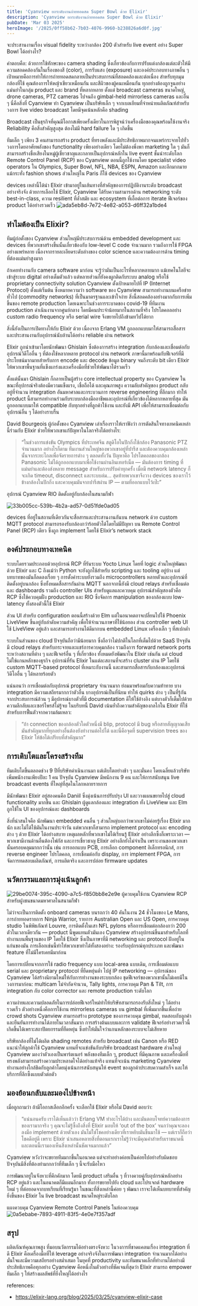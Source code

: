 ```yaml
---
title: 'Cyanview ยกระดับงานถ่ายทอดสด Super Bowl ด้วย Elixir'
description: 'Cyanview ยกระดับงานถ่ายทอดสด Super Bowl ด้วย Elixir'
pubDate: 'Mar 03 2025'
heroImage: '/2025/0ff58b62-7b03-4076-9960-b238826a6d0f.jpg'
---
```


จะประสานงานเรื่อง visual fidelity ระหว่างกล้อง 200 ตัวสำหรับ live event อย่าง Super Bowl ได้อย่างไร?

คำตอบคือ: ด้วยการใช้ทักษะของ camera shading ซึ่งเกี่ยวข้องกับการปรับแต่งกล้องแต่ละตัวให้มีความสอดคล้องกันในเรื่องของสี (color), การรับแสง (exposure) และองค์ประกอบทางภาพอื่น ๆ เป้าหมายคือการทำให้การถ่ายทอดสดกลายเป็นประสบการณ์ที่สอดคล้องและต่อเนื่อง สำหรับทุกมุมกล้องที่ใช้ คุณต้องการให้หญ้าเขียวเหมือนกัน และสีผิวของผู้คนเหมือนกัน ทุกอย่างต้องถูกจูนอย่างแม่นยำในกลุ่ม product และ brand ที่หลากหลาย ตั้งแต่ broadcast cameras ขนาดใหญ่, drone cameras, PTZ cameras ไปจนถึง gimbal-held mirrorless cameras และอื่น ๆ นี่คือสิ่งที่ Cyanview ทำ Cyanview เป็นบริษัทเล็ก ๆ จากเบลเยียมที่จำหน่ายผลิตภัณฑ์สำหรับวงการ live video broadcast โดยมีจุดเน้นหลักคือ shading

Broadcast เป็นธุรกิจที่คุณมีโอกาสเพียงครั้งเดียวในการพิสูจน์ว่าเครื่องมือของคุณพร้อมใช้งานจริง Reliability คือสิ่งสำคัญสูงสุด ต้องไม่มี hard failure ใด ๆ เกิดขึ้น

ทีมเล็ก ๆ เพียง 3 คนสามารถสร้าง product ที่ทรงพลังและมีประสิทธิภาพมากจนแพร่กระจายไปทั่ววงการโดยอาศัยพลังของ functionality เพียงอย่างเดียว โดยไม่ต้องพึ่งพา marketing ใด ๆ มันก็สามารถสร้างชื่อเสียงในหมู่ผู้เชี่ยวชาญและกลายเป็นอุปกรณ์หลักใน live event ชั้นนำระดับโลก Remote Control Panel (RCP) ของ Cyanview ตอนนี้ถูกใช้งานโดย specialist video operators ใน Olympics, Super Bowl, NFL, NBA, ESPN, Amazon และอีกมากมาย แม้กระทั่ง fashion shows ส่วนใหญ่ใน Paris ก็ใช้ devices ของ Cyanview

devices เหล่านี้ได้นำ Elixir เข้ามาอยู่ในเส้นทางที่สำคัญของการปฏิบัติงานระดับ broadcast อย่างจริงจัง ด้วยการเลือกใช้ Elixir, Cyanview ได้รับความสามารถด้าน networking ระดับ best-in-class, ความ resilient ที่ล้ำสมัย และ ecosystem ที่เอื้อต่อการ iterate ฟีเจอร์ของ product ได้อย่างรวดเร็ว
![ada5eb8d-7e72-4e82-a053-d6ff32a1bde4](/2025/ada5eb8d-7e72-4e82-a053-d6ff32a1bde4.jpg)

## ทำไมต้องเป็น Elixir?

ทีมผู้ก่อตั้งของ Cyanview ส่วนใหญ่มีประสบการณ์ด้าน embedded development และ devices ที่พวกเขาสร้างขึ้นนั้นเกี่ยวข้องกับ low-level C code จำนวนมาก รวมถึงการใช้ FPGA อย่างแพร่หลาย เนื่องจากรายละเอียดระดับล่างของ color science และความต้องการด้าน timing ที่ต้องแม่นยำสูงมาก

ถ้าเคยทำงานกับ camera software มาก่อน จะรู้ว่ามันเป็นอะไรที่หลากหลายมาก แม้เทคโนโลยีจะเข้าสู่ระบบ digital อย่างเต็มตัวแล้ว แต่หลายส่วนก็ยังคงผูกติดกับระบบ analog หรือใช้ proprietary connectivity solution Cyanview ตั้งเป้าหมายไปที่ IP (Internet Protocol) ตั้งแต่เริ่มต้น ซึ่งหมายความว่า software ของ Cyanview สามารถทำงานบนเครือข่ายทั่วไป (commodity networks) ที่เป็นมาตรฐานและเข้าใจง่าย สิ่งนี้สอดคล้องอย่างมากกับการเพิ่มขึ้นของ remote production โดยเฉพาะในช่วงการระบาดของ covid-19 ที่ทีมงาน production ดำเนินงานจากศูนย์กลาง โดยมีคนประจำน้อยมากในสถานที่จริง โปรโตคอลอย่าง custom radio frequency หรือ serial wire จึงขยายไปถึงข้ามทวีปได้ยาก

สิ่งนี้ยังเป็นการเปิดทางให้กับ Elixir ด้วย เนื่องจาก Erlang VM ถูกออกแบบมาให้สามารถสื่อสารและประสานงานกับอุปกรณ์นับล้านได้อย่าง reliable ผ่าน network

Elixir ถูกนำเข้ามาโดยนักพัฒนา Ghislain ซึ่งต้องการสร้าง integration กับกล้องและเชื่อมต่อกับอุปกรณ์วิดีโออื่น ๆ ที่ต้องใช้หลากหลาย protocol ผ่าน network ภาษานี้มาพร้อมกับฟีเจอร์ที่มีประโยชน์มากมายสำหรับการ encode และ decode ข้อมูล binary จนถึงระดับ bit เดียว Elixir ให้พวกเขาพื้นฐานที่แข็งแกร่งและเครื่องมือที่ช่วยให้พัฒนาได้รวดเร็ว

ตั้งแต่นั้นมา Ghislain ก็กลายเป็นผู้สร้าง core intellectual property ของ Cyanview ในขณะที่อุปกรณ์จริงต้องมีความแข็งแรง, เชื่อถือได้ และคุณภาพสูง ความลับสำคัญของ product กลับอยู่ที่จำนวน integration อันมหาศาลและกระบวนการ reverse engineering ที่ลึกมาก ทำให้ product นี้สามารถทำงานร่วมกับระบบกล้องมืออาชีพและอุปกรณ์ที่เกี่ยวข้องได้หลากหลายที่สุด มันถูกออกแบบมาให้ compatible กับทุกอย่างที่ลูกค้าใช้งาน และยังมี API เพื่อให้สามารถเชื่อมต่อกับอุปกรณ์อื่น ๆ ได้อย่างราบรื่น

David Bourgeois ผู้ก่อตั้งของ Cyanview เล่าเรื่องราวให้เราฟังว่า การตัดสินใจทางเทคนิคเหล่านี้ร่วมกับ Elixir ช่วยให้พวกเขาแก้ปัญหาในโลกจริงได้อย่างไร:

> “ในช่วงการแข่งขัน Olympics ที่ประเทศจีน สตูดิโอในปักกิ่งใช้กล้อง Panasonic PTZ จำนวนมาก อย่างไรก็ตาม ทีมงานส่วนใหญ่ของพวกเขาอยู่ที่ปารีส และต้องควบคุมกล้องเหล่านั้นจากระยะไกลเพื่อจัดรายการต่าง ๆ ตลอดทั้งวัน ปัญหาคือ โปรโตคอลของกล้อง Panasonic ไม่ได้ถูกออกแบบมาเพื่อใช้งานผ่านอินเทอร์เน็ต — มันต้องการ timing ที่แม่นยำและต้องส่งหลาย message สำหรับการปรับค่าทุกครั้ง เมื่อมี network latency ก็จะเกิด timeout, disconnect และระบบล่ม... สุดท้ายพวกเขาจึงวาง devices ของเราไว้ข้างกล้องในปักกิ่ง และควบคุมมันจากปารีสผ่าน IP — ตามที่ออกแบบไว้เป๊ะ”

อุปกรณ์ Cyanview RIO ติดตั้งอยู่กับกล้องในสนามกีฬา

![33b005cc-539b-4b2a-ad57-0d51fde0ad05](/2025/33b005cc-539b-4b2a-ad57-0d51fde0ad05.jpg)

devices ที่อยู่ในสถานที่เดียวกันจะสื่อสารและประสานงานกันบน network ด้วย custom MQTT protocol สามารถรองรับกล้องกว่าร้อยตัวได้โดยไม่มีปัญหา บน Remote Control Panel (RCP) เดียว ซึ่งถูก implement โดยใช้ Elixir’s network stack

## องค์ประกอบทางเทคนิค  
ระบบโดยรวมประกอบด้วยอุปกรณ์ RCP ที่รันระบบ Yocto Linux โดยที่ logic ส่วนใหญ่พัฒนาด้วย Elixir และ C ถึงแม้ว่า Python จะยังถูกใช้สำหรับ scripting และ tooling อยู่บ้าง แต่บทบาทของมันก็ลดลงเรื่อย ๆ การตั้งค่าระบบยังรวมถึง microcontrollers หลายตัวและอุปกรณ์ที่ติดตั้งอยู่บนกล้อง ซึ่งทั้งหมดสื่อสารกันผ่าน MQTT นอกจากนี้ยังมี cloud relays สำหรับเชื่อมต่อ และ dashboards รวมถึง controller UIs สำหรับดูแลและควบคุม อุปกรณ์สำคัญสองตัวคือ RCP ซึ่งใช้ควบคุมฝั่ง production และ RIO ซึ่งจัดการ manipulation ของกล้องแบบ low-latency ทั้งสองตัวนี้ใช้ Elixir

ส่วน UI สำหรับ configuration ตอนนี้สร้างด้วย Elm แต่ในอนาคตอาจเปลี่ยนไปใช้ Phoenix LiveView ขึ้นอยู่กับลำดับความสำคัญ เพื่อให้จำนวนภาษาที่ใช้น้อยลง ส่วน controller web UI ใช้ LiveView อยู่แล้ว และสามารถทำงานได้ดีมากบน embedded Linux เครื่องเล็ก ๆ ที่สเปกต่ำ

ระบบในส่วนของ cloud ปัจจุบันถือว่ามีน้อยมาก ซึ่งถือว่าไม่ปกติในโลกที่เต็มไปด้วย SaaS ปัจจุบันมี cloud relays สำหรับกระจายและแชร์การควบคุมกล้อง รวมถึงการ forward network ports ระหว่างสถานที่ต่าง ๆ และฟีเจอร์อื่น ๆ ที่เกี่ยวข้อง ทั้งหมดยังพัฒนาใน Elixir เช่นกัน แต่ cloud ไม่ใช่แกนหลักของธุรกิจ อุปกรณ์ที่รัน Elixir ในแต่ละสถานที่จะสร้าง cluster ผ่าน IP โดยใช้ custom MQTT-based protocol ที่เหมาะกับงานนี้ และสามารถสื่อสารกับกล้องและอุปกรณ์วิดีโออื่น ๆ ได้หลายร้อยตัว

แน่นอนว่า การเชื่อมต่อกับอุปกรณ์ proprietary จำนวนมาก ย่อมมาพร้อมกับความท้าทาย บาง integration มีความเสถียรมากกว่าตัวอื่น บางอุปกรณ์เป็นที่นิยม ทำให้ quirks ต่าง ๆ เป็นที่รู้กันจากประสบการณ์ล้วน ๆ มีอุปกรณ์บางตัวที่มี documentation ดีให้ใช้อ้างอิง แต่บางตัวก็เต็มไปด้วยความลึกลับและเซอร์ไพรส์ไม่รู้จบ ในบริบทนี้ David เน้นย้ำถึงความสำคัญของกลไกใน Elixir ที่ใช้สำหรับการฟื้นตัวจากความล้มเหลว:

> “ถ้า connection ของกล้องตัวใดตัวหนึ่งมี blip, protocol มี bug หรือสายสัญญาณเสีย มันสำคัญมากที่ทุกอย่างอื่นต้องยังทำงานต่อไปได้ และนี่คือจุดที่ supervision trees ของ Elixir ให้ข้อได้เปรียบที่สำคัญมาก”

## การเติบโตและโครงสร้างทีม  
ทีมเติบโตขึ้นตลอดช่วง 9 ปีที่บริษัทดำเนินงานมา แต่เติบโตอย่างช้า ๆ และมั่นคง โดยเฉลี่ยแล้วบริษัทเพิ่มพนักงานเพียงปีละ 1 คน ปัจจุบัน Cyanview มีพนักงาน 9 คน และให้การสนับสนุน live broadcast events ที่ใหญ่ที่สุดในโลกหลายรายการ

มีนักพัฒนา Elixir อยู่สองคนคือ Daniil ซึ่งมุ่งเน้นการปรับปรุง UI และวางแผนขยายไปสู่ cloud functionality มากขึ้น และ Ghislain ผู้ดูแลกล้องและ integration ทั้ง LiveView และ Elm ถูกใช้ใน UI ของอุปกรณ์และ dashboards

สิ่งที่น่าสนใจคือ นักพัฒนา embedded คนอื่น ๆ ส่วนใหญ่บอกว่าพวกเขาไม่ค่อยรู้เรื่อง Elixir มากนัก และไม่ได้ใช้มันในงานประจำวัน แต่พวกเขาก็สามารถ implement protocol และ encoding ต่าง ๆ ด้วย Elixir ได้อย่างสบาย เหตุผลหลักที่พวกเขาไม่ได้เรียนรู้ Elixir อย่างลึกซึ้งก็เพราะเวลา — พวกเขามีงานด้านอื่นต้องโฟกัส และการเชี่ยวชาญ Elixir อย่างลึกยังไม่จำเป็น เพราะงานของพวกเขานั้นครอบคลุมมากกว่านั้น เช่น การออกแบบ PCB, การเลือก component อิเล็กทรอนิกส์, การ reverse engineer โปรโตคอล, การเชื่อมต่อกับ display, การ implement FPGA, การจัดการทดสอบผลิตภัณฑ์, การผลิตจริง และการปล่อย firmware updates

## นวัตกรรมและการมุ่งเน้นลูกค้า  
![29be0074-395c-4090-a7c5-f850bb8e2e9e](/2025/29be0074-395c-4090-a7c5-f850bb8e2e9e.jpg)
ผู้ควบคุมใช้งาน Cyanview RCP สำหรับฝูงชนขนาดมหาศาลในสนามกีฬา

ไม่ว่าจะเป็นการติดตั้ง onboard cameras บนรถกว่า 40 คันในงาน 24 ชั่วโมงของ Le Mans, การถ่ายทอดรายการ Ninja Warrior, รายการ Australian Open และ US Open, การควบคุม studio ในพิพิธภัณฑ์ Louvre, การติดตั้งในเสา NFL pylons หรือการเชื่อมต่อกล้องกว่า 200 ตัวในเวลาเดียวกัน — product นี้พูดแทนตัวมันเอง Cyanview สร้างอุปกรณ์ขึ้นมาสำหรับโลกที่ทำงานบนพื้นฐานของ IP โดยใช้ Elixir ซึ่งเป็นภาษาที่มี networking และ protocol ฝังอยู่ในแก่นของมัน การเลือกเช่นนี้ทำให้พวกเขาทำได้ทั้งสองอย่าง: รองรับอุปกรณ์ทุกประเภท และพัฒนา feature ที่ไม่มีใครเคยมีมาก่อน

โดยการเปลี่ยนจากการใช้ radio frequency แบบ local-area แบบเดิม, การเชื่อมต่อแบบ serial และ proprietary protocol ที่ยืดหยุ่นต่ำ ไปสู่ IP networking — อุปกรณ์ของ Cyanview ได้สร้างนิยามใหม่ให้กับการทำงานของระบบกล้อง ชุดฟีเจอร์ของพวกเขานั้นไม่เคยมีในวงการมาก่อน: multicam ไม่จำกัดจำนวน, Tally lights, การควบคุม Pan & Tilt, การ integration กับ color corrector และ remote production ระดับโลก

ความง่ายและความปลอดภัยในการปล่อยฟีเจอร์ใหม่ทำให้บริษัทสามารถรองรับสิ่งใหม่ ๆ ได้อย่างรวดเร็ว ตัวอย่างหนึ่งคือการใช้งาน mirrorless cameras บน gimbal ที่เพิ่มมากขึ้นเพื่อถ่าย crowd shots Cyanview สามารถสร้าง prototype ของการควบคุม gimbal, ทดสอบกับลูกค้า และยืนยันการทำงานได้ภายในเวลาสั้นมาก การสร้างต้นแบบและการ validate ฟีเจอร์อย่างรวดเร็วนี้เกิดขึ้นได้เพราะสถาปัตยกรรมที่ยืดหยุ่น ซึ่งทำให้มั่นใจว่าแกนหลักของระบบจะไม่เสียหาย

บริษัทกล้องที่ไม่ได้ผลิต shading remotes สำหรับ broadcast เช่น Canon หรือ RED แนะนำให้ลูกค้าใช้ Cyanview แทนที่จะแข่งขันกับบริษัท broadcast hardware ส่วนใหญ่ Cyanview มองว่าตัวเองเป็นพาร์ตเนอร์ พลังของทีมเล็ก ๆ, product ที่มีคุณภาพ และเครื่องมือที่ทรงพลังสามารถสร้างความประหลาดใจได้อย่างแท้จริง แทนที่จะเน้น marketing Cyanview ทำงานอย่างใกล้ชิดกับลูกค้าโดยมุ่งเน้นการสนับสนุนให้ event ของลูกค้าประสบความสำเร็จ และให้บริการที่ลึกซึ้งแบบตัวต่อตัว

## มองย้อนกลับและมองไปข้างหน้า  
เมื่อถูกถามว่า ถ้ามีโอกาสเลือกอีกครั้ง จะเลือกใช้ Elixir หรือไม่ David ตอบว่า:

> “แน่นอนครับ เราได้เห็นแล้วว่า Erlang VM ทำอะไรได้บ้าง และมันตอบโจทย์ความต้องการของเรามากจริง ๆ คุณจะไม่รู้ซึ้งถึงสิ่งที่ Elixir มอบให้ ‘out of the box’ จนกว่าคุณจะลองลงมือ implement ด้วยตัวเอง มันไม่ใช่โชคอย่างเดียวที่เราหยิบมันขึ้นมาใช้ — แต่เราก็ถือว่าโชคดีอยู่ดี เพราะ Elixir นำเสนอหลายสิ่งที่ตอนแรกเราไม่รู้ว่าจะมีคุณค่าสำหรับเราขนาดนี้ และตอนนี้เรามองเห็นสิ่งเหล่านั้นชัดเจนมากแล้ว”

Cyanview หวังว่าจะขยายทีมมากขึ้นในอนาคต แต่จะทำอย่างค่อยเป็นค่อยไปอย่างรับผิดชอบ ปัจจุบันมีสิ่งที่ต้องทำมากกว่าที่ทีมเล็ก ๆ นี้จะรับมือไหว

การพัฒนาอยู่ในจังหวะที่คึกคักมาก โดยมี product เสริมอื่น ๆ ที่วางควบคู่กับอุปกรณ์หลักอย่าง RCP อยู่แล้ว และในอนาคตก็มีแผนอีกมาก ทั้งการขยายไปยัง cloud และโปรเจกต์ hardware ใหม่ ๆ ที่ต่อยอดจากบทเรียนที่เรียนรู้มา ในขณะที่สิ่งเหล่านี้ค่อย ๆ พัฒนา เราจะได้เห็นบทบาทที่สำคัญยิ่งขึ้นของ Elixir ใน live broadcast ขนาดใหญ่ระดับโลก

แผงควบคุม Cyanview Remote Control Panels ในห้องควบคุม
![0a5ebabe-7893-4911-83f5-4e0e7f357adf](/2025/0a5ebabe-7893-4911-83f5-4e0e7f357adf.jpg)

## สรุป  
ผลิตภัณฑ์คุณภาพสูง ที่มอบนวัตกรรมได้อย่างตรงจังหวะ ในวงการที่ขาดแคลนเรื่อง integration ที่ดี Elixir คือเครื่องมือที่ให้ leverage อย่างจริงจังในการพัฒนา integration จำนวนมากได้อย่างมั่นใจและมีความเสถียรอย่างสม่ำเสมอ ในยุคที่ productivity และทีมขนาดเล็กที่ทำงานได้อย่างมีประสิทธิภาพคือทุกอย่าง Cyanview คือหนึ่งในตัวอย่างที่ชัดเจนที่สุดว่า Elixir สามารถ empower ทีมเล็ก ๆ ให้สร้างผลลัพธ์ที่ยิ่งใหญ่ได้อย่างไร

references:
- https://elixir-lang.org/blog/2025/03/25/cyanview-elixir-case